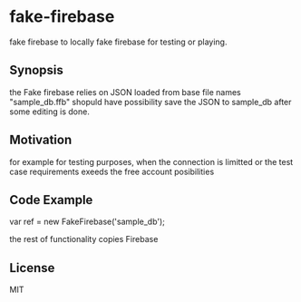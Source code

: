 # fake-firebase
fake firebase to locally fake firebase for testing or playing.

## Synopsis
the Fake firebase relies on JSON loaded from base file names "sample_db.ffb"
shopuld have possibility save the JSON to sample_db after some editing is done. 

## Motivation
for example for testing purposes, when the connection is limitted or the test case requirements exeeds the free account posibilities

## Code Example
var ref = new FakeFirebase('sample_db');

the rest of functionality copies Firebase

## License
MIT
